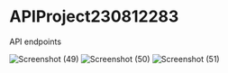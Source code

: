 # APIProject230812283

API endpoints

![Screenshot (49)](https://user-images.githubusercontent.com/89640286/189905181-94457d71-c6a2-43d1-bc8c-a2dd9ec635a4.png)
![Screenshot (50)](https://user-images.githubusercontent.com/89640286/189905488-0b20fc11-6f35-4da4-a1e9-a400ba208a78.png)
![Screenshot (51)](https://user-images.githubusercontent.com/89640286/189906375-fcfe30c4-c79e-43db-a26b-24aaf95697c9.png)
